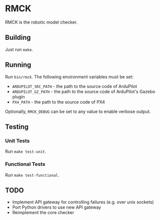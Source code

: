 # RMCK

RMCK is the robotic model checker.

## Building
Just run `make`.

## Running
Run `bin/rmck`. The following environment variables must be set:
- `ARDUPILOT_SRC_PATH` - the path to the source code of ArduPilot
- `ARDUPILOT_GZ_PATH` - the path to the source code of ArduPilot's Gazebo plugin
- `PX4_PATH` - the path to the source code of PX4

Optionally, `RMCK_DEBUG` can be set to any value to enable verbose output.

## Testing

### Unit Tests
Run `make test-unit`.

### Functional Tests
Run `make test-functional`.

## TODO
- Implement API gateway for controlling failures (e.g. over unix sockets)
- Port Python drivers to use new API gateway
- Reimplement the core checker
